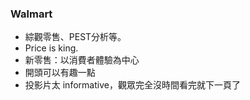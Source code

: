 ### Walmart

* 綜觀零售、PEST分析等。
* Price is king.
* 新零售：以消費者體驗為中心
* 開頭可以有趣一點
* 投影片太 informative，觀眾完全沒時間看完就下一頁了